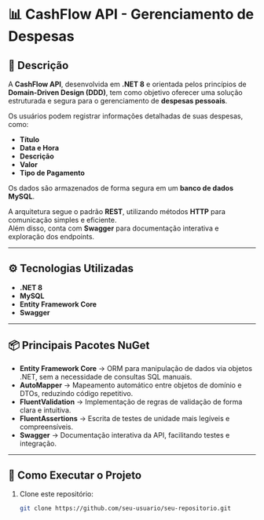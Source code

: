 # 📊 CashFlow API - Gerenciamento de Despesas

## 📌 Descrição

A **CashFlow API**, desenvolvida em **.NET 8** e orientada pelos princípios de **Domain-Driven Design (DDD)**, tem como objetivo oferecer uma solução estruturada e segura para o gerenciamento de **despesas pessoais**.

Os usuários podem registrar informações detalhadas de suas despesas, como:

- **Título**
- **Data e Hora**
- **Descrição**
- **Valor**
- **Tipo de Pagamento**

Os dados são armazenados de forma segura em um **banco de dados MySQL**.

A arquitetura segue o padrão **REST**, utilizando métodos **HTTP** para comunicação simples e eficiente.  
Além disso, conta com **Swagger** para documentação interativa e exploração dos endpoints.

---

## ⚙️ Tecnologias Utilizadas

- **.NET 8**
- **MySQL**
- **Entity Framework Core**
- **Swagger**

---

## 📦 Principais Pacotes NuGet

- **Entity Framework Core** → ORM para manipulação de dados via objetos .NET, sem a necessidade de consultas SQL manuais.  
- **AutoMapper** → Mapeamento automático entre objetos de domínio e DTOs, reduzindo código repetitivo.  
- **FluentValidation** → Implementação de regras de validação de forma clara e intuitiva.  
- **FluentAssertions** → Escrita de testes de unidade mais legíveis e compreensíveis.  
- **Swagger** → Documentação interativa da API, facilitando testes e integração.  

---

## 🚀 Como Executar o Projeto

1. Clone este repositório:
   ```bash
   git clone https://github.com/seu-usuario/seu-repositorio.git
